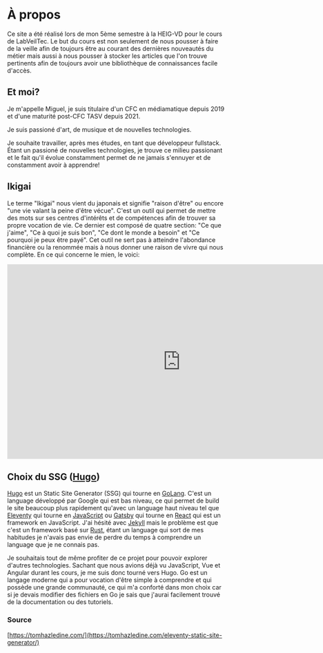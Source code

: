 # À propos

Ce site a été réalisé lors de mon 5ème semestre à la HEIG-VD pour le cours de LabVeilTec. Le but du cours est non seulement de nous pousser à faire de la veille afin de toujours être au courant des dernières nouveautés du métier mais aussi à nous pousser à stocker les articles que l'on trouve pertinents afin de toujours avoir une bibliothèque de connaissances facile d'accès.

## Et moi?

Je m'appelle Miguel, je suis titulaire d'un CFC en médiamatique depuis 2019 et d'une maturité post-CFC TASV depuis 2021.

Je suis passioné d'art, de musique et de nouvelles technologies.

Je souhaite travailler, après mes études, en tant que développeur fullstack. Étant un passioné de nouvelles technologies, je trouve ce milieu passionant et le fait qu'il évolue constamment permet de ne jamais s'ennuyer et de constamment avoir à apprendre!

## Ikigai

Le terme "Ikigai" nous vient du japonais et signifie "raison d'être" ou encore "une vie valant la peine d'être vécue".
C'est un outil qui permet de mettre des mots sur ses centres d'intérêts et de compétences afin de trouver sa propre vocation de vie.
Ce dernier est composé de quatre section: "Ce que j'aime", "Ce à quoi je suis bon", "Ce dont le monde a besoin" et "Ce pourquoi je peux être payé".
Cet outil ne sert pas à atteindre l'abondance financière ou la renommée mais à nous donner une raison de vivre qui nous complète.
En ce qui concerne le mien, le voici:

<iframe style="border: 1px solid rgba(0, 0, 0, 0.1);" width="800" height="450" src="https://www.figma.com/embed?embed_host=share&url=https%3A%2F%2Fwww.figma.com%2Ffile%2FzkWbEgTunhnq3ZrROihGXN%2FIkigai-Diagram-(Copy)%3Ftype%3Dwhiteboard%26t%3DzbiF7GIj4YjgjXzp-1" allowfullscreen></iframe>

## Choix du SSG ([Hugo](https://gohugo.io/))

[Hugo](https://gohugo.io/) est un Static Site Generator (SSG) qui tourne en [GoLang](https://go.dev/). C'est un language développé par Google qui est bas niveau, ce qui permet de build le site beaucoup plus rapidement qu'avec un language haut niveau tel que [Eleventy](https://www.11ty.dev/) qui tourne en [JavaScript](https://developer.mozilla.org/fr/docs/Web/JavaScript) ou [Gatsby](https://www.gatsbyjs.com/) qui tourne en [React](https://react.dev/) qui est un framework en JavaScript.
J'ai hésité avec [Jekyll](https://jekyllrb.com/) mais le problème est que c'est un framework basé sur [Rust](https://www.rust-lang.org/), étant un language qui sort de mes habitudes je n'avais pas envie de perdre du temps à comprendre un language que je ne connais pas.

Je souhaitais tout de même profiter de ce projet pour pouvoir explorer d'autres technologies. Sachant que nous avions déjà vu JavaScript, Vue et Angular durant les cours, je me suis donc tourné vers Hugo.
Go est un langage moderne qui a pour vocation d'être simple à comprendre et qui possède une grande communauté, ce qui m'a conforté dans mon choix car si je devais modifier des fichiers en Go je sais que j'aurai facilement trouvé de la documentation ou des tutoriels.

### Source

[https://tomhazledine.com/](https://tomhazledine.com/eleventy-static-site-generator/)
